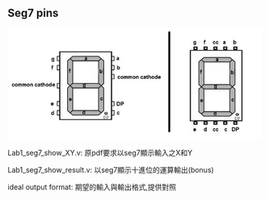 ## Seg7 pins
![alt text](image.png)

Lab1_seg7_show_XY.v: 原pdf要求以seg7顯示輸入之X和Y

Lab1_seg7_show_result.v: 以seg7顯示十進位的運算輸出(bonus)

ideal output format: 期望的輸入與輸出格式,提供對照
